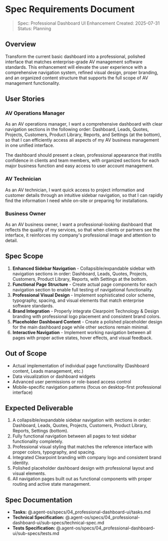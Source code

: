 # Spec Requirements Document

> Spec: Professional Dashboard UI Enhancement
> Created: 2025-07-31
> Status: Planning

## Overview

Transform the current basic dashboard into a professional, polished interface that matches enterprise-grade AV management software standards. This enhancement will elevate the user experience with a comprehensive navigation system, refined visual design, proper branding, and an organized content structure that supports the full scope of AV management functionality.

## User Stories

### AV Operations Manager

As an AV operations manager, I want a comprehensive dashboard with clear navigation sections in the following order: Dashboard, Leads, Quotes, Projects, Customers, Product Library, Reports, and Settings (at the bottom), so that I can efficiently access all aspects of my AV business management in one unified interface.

The dashboard should present a clean, professional appearance that instills confidence in clients and team members, with organized sections for each major business function and easy access to user account management.

### AV Technician

As an AV technician, I want quick access to project information and customer details through an intuitive sidebar navigation, so that I can rapidly find the information I need while on-site or preparing for installations.

### Business Owner

As an AV business owner, I want a professional-looking dashboard that reflects the quality of my services, so that when clients or partners see the interface, it reinforces my company's professional image and attention to detail.

## Spec Scope

1. **Enhanced Sidebar Navigation** - Collapsible/expandable sidebar with navigation sections in order: Dashboard, Leads, Quotes, Projects, Customers, Product Library, Reports, with Settings at the bottom.
2. **Functional Page Structure** - Create actual page components for each navigation section to enable full testing of navigational functionality.
3. **Professional Visual Design** - Implement sophisticated color scheme, typography, spacing, and visual elements that match enterprise software standards.
4. **Brand Integration** - Properly integrate Clearpoint Technology & Design branding with professional logo placement and consistent brand colors.
5. **Placeholder Dashboard Content** - Create a polished placeholder design for the main dashboard page while other sections remain minimal.
6. **Interactive Navigation** - Implement working navigation between all pages with proper active states, hover effects, and visual feedback.

## Out of Scope

- Actual implementation of individual page functionality (Dashboard content, Leads management, etc.)
- Data visualization or dashboard widgets
- Advanced user permissions or role-based access control
- Mobile-specific navigation patterns (focus on desktop-first professional interface)

## Expected Deliverable

1. A collapsible/expandable sidebar navigation with sections in order: Dashboard, Leads, Quotes, Projects, Customers, Product Library, Reports, Settings (bottom).
2. Fully functional navigation between all pages to test sidebar functionality completely.
3. Professional visual styling that matches the reference interface with proper colors, typography, and spacing.
4. Integrated Clearpoint branding with company logo and consistent brand identity.
5. Polished placeholder dashboard design with professional layout and visual elements.
6. All navigation pages built out as functional components with proper routing and active state management.

## Spec Documentation

- **Tasks:** @.agent-os/specs/04_professional-dashboard-ui/tasks.md
- **Technical Specification:** @.agent-os/specs/04_professional-dashboard-ui/sub-specs/technical-spec.md
- **Tests Specification:** @.agent-os/specs/04_professional-dashboard-ui/sub-specs/tests.md